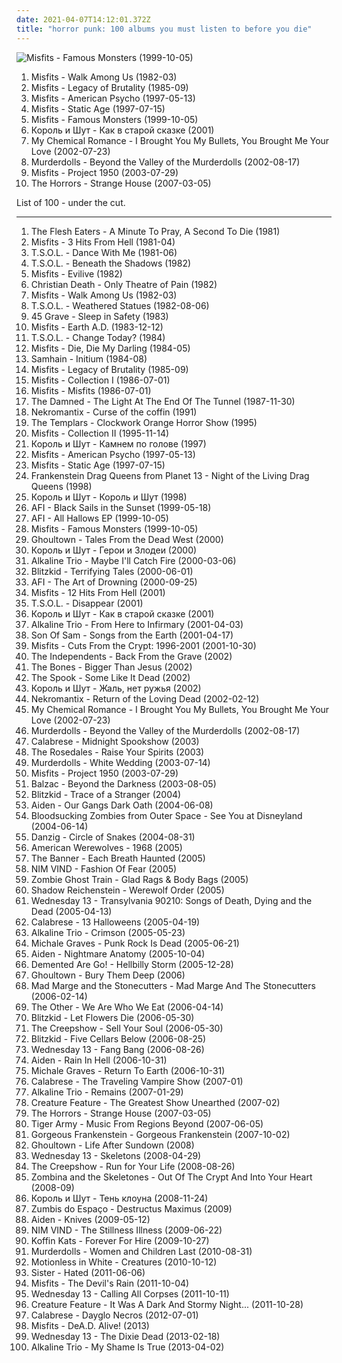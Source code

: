 ```yaml
---
date: 2021-04-07T14:12:01.372Z
title: "horror punk: 100 albums you must listen to before you die"
---
```

![Misfits - Famous Monsters (1999-10-05)](http://coverartarchive.org/release/ad57f0bd-e48e-41bc-8c15-8f53517e153a/23660900991-500.jpg "Misfits - Famous Monsters (1999-10-05)")
<ol class="albums">
<li data-cover="http://coverartarchive.org/release/d19f002c-2a67-46dc-ae48-60a1a624588a/4024514590-500.jpg" data-tags="horror punk, punk" role="button">Misfits - Walk Among Us (1982-03)</li>
<li data-cover="http://coverartarchive.org/release/c695f2c3-b1e8-4096-95df-791ba53b7995/5504413515-500.jpg" data-tags="horror punk" role="button">Misfits - Legacy of Brutality (1985-09)</li>
<li data-cover="http://coverartarchive.org/release/d54781c9-bb1b-4413-99c4-9891147bbfcb/21131442401-500.jpg" data-tags="horror punk, punk rock" role="button">Misfits - American Psycho (1997-05-13)</li>
<li data-cover="https://img.discogs.com/Dzc8ube5Hg8ij2oACVocoWDkqbY=/fit-in/600x606/filters:strip_icc():format(jpeg):mode_rgb():quality(90)/discogs-images/R-2076178-1262682028.jpeg.jpg" data-tags="punk, horror punk" role="button">Misfits - Static Age (1997-07-15)</li>
<li data-cover="http://coverartarchive.org/release/ad57f0bd-e48e-41bc-8c15-8f53517e153a/23660900991-500.jpg" data-tags="horror punk, punk" role="button">Misfits - Famous Monsters (1999-10-05)</li>
<li data-cover="http://coverartarchive.org/release/f3c674fe-fdda-4f81-819a-1bf136eb5a9c/7047351704-500.jpg" data-tags="horror punk" role="button">Король и Шут - Как в старой сказке (2001)</li>
<li data-cover="http://coverartarchive.org/release/ac803e8f-4243-3a3d-91b4-9f9680380bac/6927512878-500.jpg" data-tags="post-hardcore, rock" role="button">My Chemical Romance - I Brought You My Bullets, You Brought Me Your Love (2002-07-23)</li>
<li data-cover="https://img.discogs.com/ACDOvN4An4nOhtThe6dpg9ALWr4=/fit-in/500x500/filters:strip_icc():format(jpeg):mode_rgb():quality(90)/discogs-images/R-372413-1268622380.jpeg.jpg" data-tags="horror punk" role="button">Murderdolls - Beyond the Valley of the Murderdolls (2002-08-17)</li>
<li data-cover="http://coverartarchive.org/release/bd14a696-6356-413d-a779-c48112ef8d37/15528035791-500.jpg" data-tags="punk, punk rock, horror punk" role="button">Misfits - Project 1950 (2003-07-29)</li>
<li data-cover="http://coverartarchive.org/release/dbe1dc97-6b49-4393-8898-dcce1bc654cc/16182961071-500.jpg" data-tags="garage rock, garage punk, post-punk" role="button">The Horrors - Strange House (2007-03-05)</li>
</ol>
List of 100 - under the cut.
<!-- more -->

_________________

<ol class="albums">
<li data-cover="https://img.discogs.com/-i-oQXO0wffhZMOda1_K-Naqcw8=/fit-in/500x500/filters:strip_icc():format(jpeg):mode_rgb():quality(90)/discogs-images/R-516396-1349396002-2440.jpeg.jpg" data-tags="punk, punk rock, horror punk, garage rock, deathrock, punk blues, psychic album covers, check it out later, voodoo punk, hoodoobilly" role="button">
The Flesh Eaters - A Minute To Pray, A Second To Die (1981)
</li>
<li data-cover="http://coverartarchive.org/release/d7931956-18f4-4374-8213-e6486a203c5c/9861705156-500.jpg" data-tags="horror punk" role="button">
Misfits - 3 Hits From Hell (1981-04)
</li>
<li data-cover="http://coverartarchive.org/release/797a71c7-d099-42bc-a7b9-f7ec3ca4947c/14306528498-500.jpg" data-tags="punk, punk rock, horror punk" role="button">
T.S.O.L. - Dance With Me (1981-06)
</li>
<li data-cover="http://coverartarchive.org/release/650d27e1-9f0e-494f-9884-adbf7cdd4870/15536272807-500.jpg" data-tags="punk, post-punk, art punk, deathrock" role="button">
T.S.O.L. - Beneath the Shadows (1982)
</li>
<li data-cover="https://img.discogs.com/SeAJDQLC0y-OfXgPauxzsK2iWSE=/fit-in/600x591/filters:strip_icc():format(jpeg):mode_rgb():quality(90)/discogs-images/R-2067387-1262092734.jpeg.jpg" data-tags="horror punk" role="button">
Misfits - Evilive (1982)
</li>
<li data-cover="https://img.discogs.com/i8JUBpcOGj56pkM-e_tbsxPMhqA=/fit-in/600x600/filters:strip_icc():format(jpeg):mode_rgb():quality(90)/discogs-images/R-431237-1575075897-8255.jpeg.jpg" data-tags="deathrock" role="button">
Christian Death - Only Theatre of Pain (1982)
</li>
<li data-cover="http://coverartarchive.org/release/d19f002c-2a67-46dc-ae48-60a1a624588a/4024514590-500.jpg" data-tags="horror punk, punk" role="button">
Misfits - Walk Among Us (1982-03)
</li>
<li data-cover="https://img.discogs.com/LJyH69eDhPMESXhU3mCnjjrgFtI=/fit-in/600x1019/filters:strip_icc():format(jpeg):mode_rgb():quality(90)/discogs-images/R-2730527-1455234574-1707.jpeg.jpg" data-tags="rock, 80s, punk, hardcore, horror punk, art punk, compilation, deathrock, anarcho-punk, funkcore" role="button">
T.S.O.L. - Weathered Statues (1982-08-06)
</li>
<li data-cover="http://coverartarchive.org/release/bc486702-fc3f-4ded-bb9b-c8fccda2c065/6614919097-500.jpg" data-tags="deathrock, horror punk" role="button">
45 Grave - Sleep in Safety (1983)
</li>
<li data-cover="http://coverartarchive.org/release/aa7473e6-6c7e-49d3-a5a7-d399161b20be/4024388785-500.jpg" data-tags="hardcore punk, horror punk" role="button">
Misfits - Earth A.D. (1983-12-12)
</li>
<li data-cover="http://coverartarchive.org/release/5679d139-1b7e-4794-b275-e2097d6ece81/1503150758-500.jpg" data-tags="rock, 80s, punk, hardcore, punk rock, horror punk, art punk, deathrock, anarcho-punk, funkcore" role="button">
T.S.O.L. - Change Today? (1984)
</li>
<li data-cover="https://img.discogs.com/r7J7Q1IQheng6F3dmOTwjQiqO2E=/fit-in/600x600/filters:strip_icc():format(jpeg):mode_rgb():quality(90)/discogs-images/R-1209860-1466259796-2685.jpeg.jpg" data-tags="punk rock, horror punk, fun to skateboard to" role="button">
Misfits - Die, Die My Darling (1984-05)
</li>
<li data-cover="http://coverartarchive.org/release/5d39fe33-996d-41c7-ba8b-8ec3c305f31d/6476986079-500.jpg" data-tags="horror punk" role="button">
Samhain - Initium (1984-08)
</li>
<li data-cover="http://coverartarchive.org/release/c695f2c3-b1e8-4096-95df-791ba53b7995/5504413515-500.jpg" data-tags="horror punk" role="button">
Misfits - Legacy of Brutality (1985-09)
</li>
<li data-cover="https://img.discogs.com/zkbrzBpyTW1KWKNk0bMjpAAE3xU=/fit-in/600x600/filters:strip_icc():format(jpeg):mode_rgb():quality(90)/discogs-images/R-2113768-1322328683.jpeg.jpg" data-tags="alternative, alternative rock, horror punk, hardcore punk, misfits, danzig, mi likes, angels punk zone, my favorite misfits" role="button">
Misfits - Collection I (1986-07-01)
</li>
<li data-cover="http://coverartarchive.org/release/0ec10bc5-39ea-388d-a408-57fce4979658/16968191506-500.jpg" data-tags="horror punk, punk rock" role="button">
Misfits - Misfits (1986-07-01)
</li>
<li data-cover="https://img.discogs.com/xhr3wWgukfucKmeFrin2y73fbLA=/fit-in/565x500/filters:strip_icc():format(jpeg):mode_rgb():quality(90)/discogs-images/R-4647128-1370974253-7701.jpeg.jpg" data-tags="80s, punk, punk rock, horror punk, uk punk, british punk, classic punk, 77 punk, damn it is the damned, the damned, this album is exceptionally important" role="button">
The Damned - The Light At The End Of The Tunnel (1987-11-30)
</li>
<li data-cover="http://coverartarchive.org/release/e0fc5d5f-9bc5-4b18-ab73-015c34f7030e/24986744735-500.jpg" data-tags="psychobilly" role="button">
Nekromantix - Curse of the coffin (1991)
</li>
<li data-cover="https://img.discogs.com/oqWUmjONBXxaQ3svGNMZvs1O7DU=/fit-in/600x584/filters:strip_icc():format(jpeg):mode_rgb():quality(90)/discogs-images/R-2398153-1590835499-1751.jpeg.jpg" data-tags="horror punk" role="button">
The Templars - Clockwork Orange Horror Show (1995)
</li>
<li data-cover="http://coverartarchive.org/release/c7802987-ec45-4456-8c20-be53a914799f/15959094918-500.jpg" data-tags="punk rock, horror punk" role="button">
Misfits - Collection II (1995-11-14)
</li>
<li data-cover="http://coverartarchive.org/release/52c058bb-163a-49d6-81cd-bf0940448d0f/12161289324-500.jpg" data-tags="punk rock" role="button">
Король и Шут - Камнем по голове (1997)
</li>
<li data-cover="http://coverartarchive.org/release/d54781c9-bb1b-4413-99c4-9891147bbfcb/21131442401-500.jpg" data-tags="horror punk, punk rock" role="button">
Misfits - American Psycho (1997-05-13)
</li>
<li data-cover="https://img.discogs.com/Dzc8ube5Hg8ij2oACVocoWDkqbY=/fit-in/600x606/filters:strip_icc():format(jpeg):mode_rgb():quality(90)/discogs-images/R-2076178-1262682028.jpeg.jpg" data-tags="punk, horror punk" role="button">
Misfits - Static Age (1997-07-15)
</li>
<li data-cover="https://img.discogs.com/7yCX0J99e_IXfqv1_HHwdRED2X0=/fit-in/474x472/filters:strip_icc():format(jpeg):mode_rgb():quality(90)/discogs-images/R-534552-1228771032.jpeg.jpg" data-tags="metal, rock, hard rock" role="button">
Frankenstein Drag Queens from Planet 13 - Night of the Living Drag Queens (1998)
</li>
<li data-cover="http://coverartarchive.org/release/934bd526-657b-4012-a452-99c043f6df4b/7047338838-500.jpg" data-tags="punk, punk rock" role="button">
Король и Шут - Король и Шут (1998)
</li>
<li data-cover="http://coverartarchive.org/release/f16f6c63-40e7-4393-9c5c-6ef9163657c0/8039780020-500.jpg" data-tags="hardcore punk, punk, hardcore" role="button">
AFI - Black Sails in the Sunset (1999-05-18)
</li>
<li data-cover="http://coverartarchive.org/release/78bd4301-133a-47a2-bc0e-3671bdf2c5c5/22018047490-500.jpg" data-tags="punk" role="button">
AFI - All Hallows EP (1999-10-05)
</li>
<li data-cover="http://coverartarchive.org/release/ad57f0bd-e48e-41bc-8c15-8f53517e153a/23660900991-500.jpg" data-tags="horror punk, punk" role="button">
Misfits - Famous Monsters (1999-10-05)
</li>
<li data-cover="http://coverartarchive.org/release/8ff9f4d0-3c8a-43df-90f8-3f7d3fc18e43/27790615291-500.jpg" data-tags="alt-country, gothabilly" role="button">
Ghoultown - Tales From the Dead West (2000)
</li>
<li data-cover="https://img.discogs.com/DSBaShXQrPVATQ8GunjxkcETkCs=/fit-in/600x603/filters:strip_icc():format(jpeg):mode_rgb():quality(90)/discogs-images/R-1638792-1233841760.jpeg.jpg" data-tags="punk rock" role="button">
Король и Шут - Герои и Злодеи (2000)
</li>
<li data-cover="https://img.discogs.com/MsiWJNpi0AFCi3HcwEoprQEGid8=/fit-in/600x600/filters:strip_icc():format(jpeg):mode_rgb():quality(90)/discogs-images/R-1521897-1290105045.jpeg.jpg" data-tags="punk" role="button">
Alkaline Trio - Maybe I'll Catch Fire (2000-03-06)
</li>
<li data-cover="https://img.discogs.com/zx0vygj3h9lYXjN8NnAu7a5-qbA=/fit-in/600x528/filters:strip_icc():format(jpeg):mode_rgb():quality(90)/discogs-images/R-12385599-1596372834-6443.jpeg.jpg" data-tags="punk rock, horror punk, horror rock" role="button">
Blitzkid - Terrifying Tales (2000-06-01)
</li>
<li data-cover="https://img.discogs.com/ynkIV5e6ooV3FxRjhI-w29dTG3Y=/fit-in/600x593/filters:strip_icc():format(jpeg):mode_rgb():quality(90)/discogs-images/R-492672-1443803935-1654.png.jpg" data-tags="punk" role="button">
AFI - The Art of Drowning (2000-09-25)
</li>
<li data-cover="http://coverartarchive.org/release/520b6843-f516-4006-9196-d56166d1bdb8/7568268815-500.jpg" data-tags="punk, punk rock, horror punk, headbangers ball, rare as fuck, danzig-era" role="button">
Misfits - 12 Hits From Hell (2001)
</li>
<li data-cover="https://img.discogs.com/SwrGtc4KGouOzY4kooyubvwBRCo=/fit-in/447x316/filters:strip_icc():format(jpeg):mode_rgb():quality(90)/discogs-images/R-4463078-1462198344-7441.jpeg.jpg" data-tags="punk n roll" role="button">
T.S.O.L. - Disappear (2001)
</li>
<li data-cover="http://coverartarchive.org/release/f3c674fe-fdda-4f81-819a-1bf136eb5a9c/7047351704-500.jpg" data-tags="horror punk" role="button">
Король и Шут - Как в старой сказке (2001)
</li>
<li data-cover="http://coverartarchive.org/release/6c552a41-0787-4fac-9a47-c57189f4cb3e/3045265515-500.jpg" data-tags="punk rock" role="button">
Alkaline Trio - From Here to Infirmary (2001-04-03)
</li>
<li data-cover="https://img.discogs.com/5a9qWa5xn5U9jmV24h8PZIh8glY=/fit-in/600x508/filters:strip_icc():format(jpeg):mode_rgb():quality(90)/discogs-images/R-11195747-1529933220-1660.jpeg.jpg" data-tags="horror punk" role="button">
Son Of Sam - Songs from the Earth (2001-04-17)
</li>
<li data-cover="http://coverartarchive.org/release/6c1d43d4-814f-3e90-a9ae-424051c0c79f/6477126860-500.jpg" data-tags="horror punk, misfits, speedrock, horror metal punk, musicade misfitsalbum cuts from the crypt:1996-2001" role="button">
Misfits - Cuts From the Crypt: 1996-2001 (2001-10-30)
</li>
<li data-cover="https://img.discogs.com/yEIGvHFCXWpbvUZTlyaDOAGm3fM=/fit-in/600x597/filters:strip_icc():format(jpeg):mode_rgb():quality(90)/discogs-images/R-11304974-1534345218-9484.jpeg.jpg" data-tags="ska" role="button">
The Independents - Back From the Grave (2002)
</li>
<li data-cover="http://coverartarchive.org/release/7898e51d-fb9f-46c2-b029-94be73b4d824/3379346129-500.jpg" data-tags="horror punk, good shit, rock n roll, punkrock, on vinyl" role="button">
The Bones - Bigger Than Jesus (2002)
</li>
<li data-cover="https://img.discogs.com/MZtdXr3Zk-l_Mxm4jbPfmqfOQZk=/fit-in/230x230/filters:strip_icc():format(jpeg):mode_rgb():quality(90)/discogs-images/R-3249699-1322330837.jpeg.jpg" data-tags="horror punk, horrorpunk" role="button">
The Spook - Some Like It Dead (2002)
</li>
<li data-cover="https://img.discogs.com/sTs8SpeMamPZMUC1h1F4-Lffp8I=/fit-in/600x600/filters:strip_icc():format(jpeg):mode_rgb():quality(90)/discogs-images/R-1428421-1218916574.jpeg.jpg" data-tags="horror punk, horror" role="button">
Король и Шут - Жаль, нет ружья (2002)
</li>
<li data-cover="http://coverartarchive.org/release/c879566a-a488-342e-8e5d-7877681eadf6/4801628790-500.jpg" data-tags="psychobilly" role="button">
Nekromantix - Return of the Loving Dead (2002-02-12)
</li>
<li data-cover="http://coverartarchive.org/release/ac803e8f-4243-3a3d-91b4-9f9680380bac/6927512878-500.jpg" data-tags="post-hardcore, rock" role="button">
My Chemical Romance - I Brought You My Bullets, You Brought Me Your Love (2002-07-23)
</li>
<li data-cover="https://img.discogs.com/ACDOvN4An4nOhtThe6dpg9ALWr4=/fit-in/500x500/filters:strip_icc():format(jpeg):mode_rgb():quality(90)/discogs-images/R-372413-1268622380.jpeg.jpg" data-tags="horror punk" role="button">
Murderdolls - Beyond the Valley of the Murderdolls (2002-08-17)
</li>
<li data-cover="http://coverartarchive.org/release/0b9b4140-39a1-4f8c-9e17-bdb19b9d8a73/5948702926-500.jpg" data-tags="horror punk" role="button">
Calabrese - Midnight Spookshow (2003)
</li>
<li data-cover="http://coverartarchive.org/release/ffa48f5f-6504-4966-a2b8-824f8d3e2250/5833862268-500.jpg" data-tags="horror punk" role="button">
The Rosedales - Raise Your Spirits (2003)
</li>
<li data-cover="https://img.discogs.com/uaW5m5uHyJ5NEthgYpWrPEf7mw4=/fit-in/600x536/filters:strip_icc():format(jpeg):mode_rgb():quality(90)/discogs-images/R-765180-1549047459-5428.jpeg.jpg" data-tags="heavy metal, horror punk" role="button">
Murderdolls - White Wedding (2003-07-14)
</li>
<li data-cover="http://coverartarchive.org/release/bd14a696-6356-413d-a779-c48112ef8d37/15528035791-500.jpg" data-tags="punk, punk rock, horror punk" role="button">
Misfits - Project 1950 (2003-07-29)
</li>
<li data-cover="https://img.discogs.com/0f36ac86c54fe502a205affaefeae52f092904f2/images/spacer.gif" data-tags="horror punk" role="button">
Balzac - Beyond the Darkness (2003-08-05)
</li>
<li data-cover="http://coverartarchive.org/release/1334c24c-a891-4822-823c-08493d2cf096/5956861546-500.jpg" data-tags="horror punk" role="button">
Blitzkid - Trace of a Stranger (2004)
</li>
<li data-cover="https://img.discogs.com/M1c2mwl3WfhJ4Tq9vyzObzWhKuM=/fit-in/300x300/filters:strip_icc():format(jpeg):mode_rgb():quality(90)/discogs-images/R-2609395-1293015837.jpeg.jpg" data-tags="post-hardcore, emo" role="button">
Aiden - Our Gangs Dark Oath (2004-06-08)
</li>
<li data-cover="http://coverartarchive.org/release/7c0d4bc5-0173-452c-ae90-2027063e3533/3375164242-500.jpg" data-tags="horror punk, psoa" role="button">
Bloodsucking Zombies from Outer Space - See You at Disneyland (2004-06-14)
</li>
<li data-cover="http://coverartarchive.org/release/0e1215dd-1ca0-480b-911a-6c9ddca653f9/15177837453-500.jpg" data-tags="heavy metal, hard rock" role="button">
Danzig - Circle of Snakes (2004-08-31)
</li>
<li data-cover="https://img.discogs.com/uRC95Fvu1DbaPf1va_2HPUDfo8w=/fit-in/500x500/filters:strip_icc():format(jpeg):mode_rgb():quality(90)/discogs-images/R-854582-1165698667.jpeg.jpg" data-tags="horror punk" role="button">
American Werewolves - 1968 (2005)
</li>
<li data-cover="https://img.discogs.com/Ewy_eCpJmxasTle9TuEgBb0Ttrk=/fit-in/300x292/filters:strip_icc():format(jpeg):mode_rgb():quality(90)/discogs-images/R-1196761-1199998536.jpeg.jpg" data-tags="hardcore, horror punk, hardcore punk, ferret" role="button">
The Banner - Each Breath Haunted (2005)
</li>
<li data-cover="https://img.discogs.com/oMvfuOnWB-cZpTunoiBBc-Va1Oo=/fit-in/600x596/filters:strip_icc():format(jpeg):mode_rgb():quality(90)/discogs-images/R-1639120-1382290195-7773.jpeg.jpg" data-tags="horror punk" role="button">
NIM VIND - Fashion Of Fear (2005)
</li>
<li data-cover="https://img.discogs.com/2nBj9KfXINs2QAVfaeM8tE8lwR4=/fit-in/351x351/filters:strip_icc():format(jpeg):mode_rgb():quality(90)/discogs-images/R-2378911-1280576197.jpeg.jpg" data-tags="horror punk" role="button">
Zombie Ghost Train - Glad Rags & Body Bags (2005)
</li>
<li data-cover="https://img.discogs.com/_zNPr0Wv-i-C-1aSDAfiVz3dALg=/fit-in/500x500/filters:strip_icc():format(jpeg):mode_rgb():quality(90)/discogs-images/R-647649-1143013464.jpeg.jpg" data-tags="horror punk" role="button">
Shadow Reichenstein - Werewolf Order (2005)
</li>
<li data-cover="https://img.discogs.com/6KhbBv5rhqRhSSzBfnKLIW_ucwY=/fit-in/599x599/filters:strip_icc():format(jpeg):mode_rgb():quality(90)/discogs-images/R-1244237-1269006506.jpeg.jpg" data-tags="horror punk, metal, punk rock" role="button">
Wednesday 13 - Transylvania 90210: Songs of Death, Dying and the Dead (2005-04-13)
</li>
<li data-cover="http://coverartarchive.org/release/cfe69cdb-8a0c-4c8f-a8bd-fdd74cdee4ec/27962955355-500.jpg" data-tags="horror punk" role="button">
Calabrese - 13 Halloweens (2005-04-19)
</li>
<li data-cover="http://coverartarchive.org/release/7dfe419a-c40e-48d1-afb1-a40630935119/9192690317-500.jpg" data-tags="rock, punk, alternative, punk rock" role="button">
Alkaline Trio - Crimson (2005-05-23)
</li>
<li data-cover="http://coverartarchive.org/release/a408adff-9d18-40f9-891a-fba20fdf5fcd/1262181440-500.jpg" data-tags="horror punk" role="button">
Michale Graves - Punk Rock Is Dead (2005-06-21)
</li>
<li data-cover="http://coverartarchive.org/release/e03bab0e-bbf7-4a06-aa18-e4672c6c2afa/25033973531-500.jpg" data-tags="post-hardcore" role="button">
Aiden - Nightmare Anatomy (2005-10-04)
</li>
<li data-cover="https://via.placeholder.com/450" data-tags="psychobilly" role="button">
Demented Are Go! - Hellbilly Storm (2005-12-28)
</li>
<li data-cover="http://coverartarchive.org/release/625a10ca-b821-46e8-8a47-91970e4000a1/11423137807-500.jpg" data-tags="psychobilly" role="button">
Ghoultown - Bury Them Deep (2006)
</li>
<li data-cover="http://coverartarchive.org/release/bb813f84-639f-46c2-a9f2-6f6d494ab648/3377072804-500.jpg" data-tags="horror punk, female vocalist, horrorpops, the creepshow" role="button">
Mad Marge and the Stonecutters - Mad Marge And The Stonecutters (2006-02-14)
</li>
<li data-cover="https://img.discogs.com/aG0Uf_cqdV2yZpYA1P74ltqnoWs=/fit-in/343x340/filters:strip_icc():format(jpeg):mode_rgb():quality(90)/discogs-images/R-2532973-1290009326.jpeg.jpg" data-tags="horror punk" role="button">
The Other - We Are Who We Eat (2006-04-14)
</li>
<li data-cover="https://img.discogs.com/b-7yEt76mAaelQ0rGBgTN4qgufo=/fit-in/600x570/filters:strip_icc():format(jpeg):mode_rgb():quality(90)/discogs-images/R-2569270-1427395217-6178.jpeg.jpg" data-tags="horror punk" role="button">
Blitzkid - Let Flowers Die (2006-05-30)
</li>
<li data-cover="http://coverartarchive.org/release/9411889e-3621-439e-875b-f8fcab9ad637/20242739074-500.jpg" data-tags="psychobilly" role="button">
The Creepshow - Sell Your Soul (2006-05-30)
</li>
<li data-cover="http://coverartarchive.org/release/8ce3983b-ad4f-4256-81d6-b0eb4a722a60/27717402848-500.jpg" data-tags="horror punk" role="button">
Blitzkid - Five Cellars Below (2006-08-25)
</li>
<li data-cover="http://coverartarchive.org/release/c6bd8df1-52ae-4501-b75f-3b0579c5f922/13010670291-500.jpg" data-tags="hard rock, punk rock" role="button">
Wednesday 13 - Fang Bang (2006-08-26)
</li>
<li data-cover="https://via.placeholder.com/450" data-tags="post-hardcore" role="button">
Aiden - Rain In Hell (2006-10-31)
</li>
<li data-cover="http://coverartarchive.org/release/e0f5bf16-c349-4c6a-9e50-b2f365dfa689/11936360458-500.jpg" data-tags="horror punk" role="button">
Michale Graves - Return To Earth (2006-10-31)
</li>
<li data-cover="http://coverartarchive.org/release/90dd2f20-a015-48de-83c1-cda1456a8473/27963030424-500.jpg" data-tags="horror punk" role="button">
Calabrese - The Traveling Vampire Show (2007-01)
</li>
<li data-cover="http://coverartarchive.org/release/7930d0e4-2d28-337f-99b6-f5a8006ad5a9/14489546170-500.jpg" data-tags="alternative rock" role="button">
Alkaline Trio - Remains (2007-01-29)
</li>
<li data-cover="https://img.discogs.com/-VFw6TC4whnLtPwVFicpMIyVN-8=/fit-in/600x591/filters:strip_icc():format(jpeg):mode_rgb():quality(90)/discogs-images/R-1227342-1202121963.jpeg.jpg" data-tags="gothic, darkwave" role="button">
Creature Feature - The Greatest Show Unearthed (2007-02)
</li>
<li data-cover="http://coverartarchive.org/release/dbe1dc97-6b49-4393-8898-dcce1bc654cc/16182961071-500.jpg" data-tags="garage rock, garage punk, post-punk" role="button">
The Horrors - Strange House (2007-03-05)
</li>
<li data-cover="http://coverartarchive.org/release/bbe77195-b764-4fc2-8c2e-0f814e3df793/3370160383-500.jpg" data-tags="psychobilly" role="button">
Tiger Army - Music From Regions Beyond (2007-06-05)
</li>
<li data-cover="https://img.discogs.com/6JBVxfwHs-mlcD5h4s0kfBShi1w=/fit-in/600x600/filters:strip_icc():format(jpeg):mode_rgb():quality(90)/discogs-images/R-1265466-1526568387-6994.jpeg.jpg" data-tags="horror punk" role="button">
Gorgeous Frankenstein - Gorgeous Frankenstein (2007-10-02)
</li>
<li data-cover="http://coverartarchive.org/release/e20a23f6-de78-4da7-a6de-ad5536546dee/11423115528-500.jpg" data-tags="gothabilly" role="button">
Ghoultown - Life After Sundown (2008)
</li>
<li data-cover="http://coverartarchive.org/release/9a8a84aa-412e-4b3a-8be0-674b56be7fc3/26894302364-500.jpg" data-tags="horror punk, horror metal" role="button">
Wednesday 13 - Skeletons (2008-04-29)
</li>
<li data-cover="https://img.discogs.com/kbWxU9YVw08auSGdDHOgf9773So=/fit-in/250x250/filters:strip_icc():format(jpeg):mode_rgb():quality(90)/discogs-images/R-2249862-1272305914.jpeg.jpg" data-tags="horrorpops, psychobilly" role="button">
The Creepshow - Run for Your Life (2008-08-26)
</li>
<li data-cover="http://coverartarchive.org/release/8706ca06-4922-4912-b50a-f02b29bf0e90/6367432136-500.jpg" data-tags="female vocalists, horror punk" role="button">
Zombina and the Skeletones - Out Of The Crypt And Into Your Heart (2008-09)
</li>
<li data-cover="http://coverartarchive.org/release/343823d0-567b-49ca-874d-421afcc9c07c/10095635558-500.jpg" data-tags="punk rock" role="button">
Король и Шут - Тень клоуна (2008-11-24)
</li>
<li data-cover="http://coverartarchive.org/release/efd773fa-00d7-4b8c-936b-17311cf76c54/16900342452-500.jpg" data-tags="punk, punk rock, horror punk, horror rock" role="button">
Zumbis do Espaço - Destructus Maximus (2009)
</li>
<li data-cover="http://coverartarchive.org/release/d0d24c0e-825a-434a-b043-55efa8cf11df/14949767296-500.jpg" data-tags="horror punk" role="button">
Aiden - Knives (2009-05-12)
</li>
<li data-cover="https://img.discogs.com/PeGyH-NmeEWefNqkUPXuB4xdGUM=/fit-in/600x609/filters:strip_icc():format(jpeg):mode_rgb():quality(90)/discogs-images/R-2006166-1258112692.jpeg.jpg" data-tags="horror punk" role="button">
NIM VIND - The Stillness Illness (2009-06-22)
</li>
<li data-cover="http://coverartarchive.org/release/2a79ed49-3b15-415b-b56a-4633ec21a184/3366753387-500.jpg" data-tags="psychobilly, horror punk, stomp records" role="button">
Koffin Kats - Forever For Hire (2009-10-27)
</li>
<li data-cover="https://img.discogs.com/1UblDvy7P_2ODkJOjiMJtEEPAhE=/fit-in/600x592/filters:strip_icc():format(jpeg):mode_rgb():quality(90)/discogs-images/R-2423401-1494953862-1512.jpeg.jpg" data-tags="horror punk" role="button">
Murderdolls - Women and Children Last (2010-08-31)
</li>
<li data-cover="https://img.discogs.com/UrUuY5q3ysEltBRiGcgIzCBV408=/fit-in/300x300/filters:strip_icc():format(jpeg):mode_rgb():quality(90)/discogs-images/R-3744461-1342620352-1682.jpeg.jpg" data-tags="metalcore, post-hardcore" role="button">
Motionless in White - Creatures (2010-10-12)
</li>
<li data-cover="http://coverartarchive.org/release/b95b80b9-8a8a-42ca-bc19-f7f2c77b8b68/23430647572-500.jpg" data-tags="heavy metal, horror punk, glam rock, glam punk, sleaze, glam metal, sleaze rock, horror glam" role="button">
Sister - Hated (2011-06-06)
</li>
<li data-cover="http://coverartarchive.org/release/79b52aa2-98cb-43d3-8670-0eda62174014/16155997596-500.jpg" data-tags="horror punk, punk rock" role="button">
Misfits - The Devil's Rain (2011-10-04)
</li>
<li data-cover="https://img.discogs.com/WHd0j3RQ2n_5r-xfHlE1Vunn3SU=/fit-in/600x597/filters:strip_icc():format(jpeg):mode_rgb():quality(90)/discogs-images/R-3316663-1408365390-3432.jpeg.jpg" data-tags="horror punk" role="button">
Wednesday 13 - Calling All Corpses (2011-10-11)
</li>
<li data-cover="http://coverartarchive.org/release/8fd239aa-e209-4817-bbf7-d545b323a005/2783447087-500.jpg" data-tags="dark cabaret" role="button">
Creature Feature - It Was A Dark And Stormy Night... (2011-10-28)
</li>
<li data-cover="http://coverartarchive.org/release/d9c51228-a352-454a-a3c1-a44dbe79e75d/1830794367-500.jpg" data-tags="horror punk, rock and roll, mcr, a fire inside, nim vind, spookshow, mr underhill" role="button">
Calabrese - Dayglo Necros (2012-07-01)
</li>
<li data-cover="http://coverartarchive.org/release/c9a58f73-a669-4848-9d77-27d8694bcce1/16999955477-500.jpg" data-tags="horror punk" role="button">
Misfits - DeA.D. Alive! (2013)
</li>
<li data-cover="http://coverartarchive.org/release/3a59f8fa-4d26-4d53-9df4-6b9dc36fadba/7556973372-500.jpg" data-tags="punk, alternative metal, horror punk, cd in collection" role="button">
Wednesday 13 - The Dixie Dead (2013-02-18)
</li>
<li data-cover="http://coverartarchive.org/release/3d537a62-2db6-4195-ae42-19d3b9c43aa2/3921116984-500.jpg" data-tags="punk, punk rock, horror punk, epitaph, soundtrack of my life, less than 40 minutes" role="button">
Alkaline Trio - My Shame Is True (2013-04-02)
</li>
</ol>